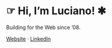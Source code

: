 # ☞ Hi, I’m Luciano! ✱

Building for the Web since ’08.

[Website](https://www.lucianobattagliero.com) ·
[LinkedIn](https://www.linkedin.com/in/battaglr/)
